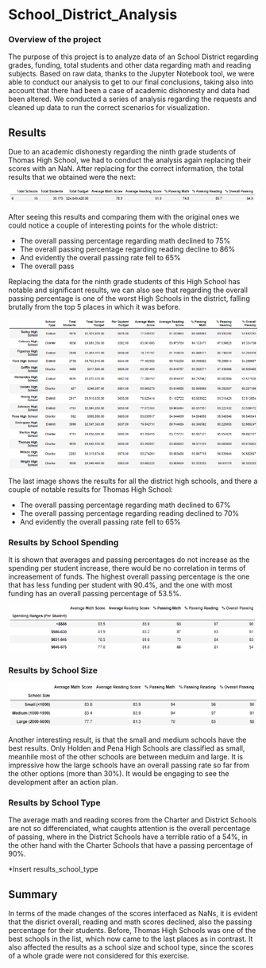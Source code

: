 # School_District_Analysis

### Overview of the project

The purpose of this project is to analyze data of an School District regarding grades, funding, total students and other data regarding math and reading subjects. Based on raw data, thanks to the Jupyter Notebook tool, we were able to conduct our analysis to get to our final conclusions, taking also into account that there had been a case of academic dishonesty and data had been altered. We conducted a series of analysis regarding the requests and cleaned up data to run the correct scenarios for visualization. 

## Results

Due to an academic dishonesty regarding the ninth grade students of Thomas High School, we had to conduct the analysis again replacing their scores with an NaN. After replacing for the correct information, the total results that we obtained were the next: 

![](https://github.com/JoseLuisMontemayor/School_District_Analysis/blob/main/Resources/District_total_results.PNG)

After seeing this results and comparing them with the original ones we could notice a couple of interesting points for the whole district:
  * The overall passing percentage regarding math declined to 75%
  * The overall passing percentage regarding reading decline to 86%
  * And evidently the overall passing rate fell to 65%
  * The overall pass

Replacing the data for the ninth grade students of this High School has notable and significant results, we can also see that regarding the overall passing percentage is one of the worst High Schools in the district, falling brutally from the top 5 places in which it was before. 

![](https://github.com/JoseLuisMontemayor/School_District_Analysis/blob/main/Resources/HighSchools_results.PNG)

The last image shows the results for all the district high schools, and there a couple of notable results for Thomas High School:
  * The overall passing percentage regarding math declined to 67%
  * The overall passing percentage regarding reading declined to 70%
  * And evidently the overall passing rate fell to 65%


### Results by School Spending

It is shown that averages and passing percentages do not increase as the spending per student increase, there would be no correlation in terms of increasement of funds. The highest overall passing percentage is the one that has less funding per student with 90.4%, and the one with most funding has an overall passing percentage of 53.5%.

![](https://github.com/JoseLuisMontemayor/School_District_Analysis/blob/main/Resources/Results_school_spending.PNG)


### Results by School Size

![](https://github.com/JoseLuisMontemayor/School_District_Analysis/blob/main/Resources/Results_school_size.PNG)

Another interesting result, is that the small and medium schools have the best results. Only Holden and Pena High Schools are classified as small, meanhile most of the other schools are between meduim and large. It is impressive how the large schools have an overall passing rate so far from the other options (more than 30%). It would be engaging to see the development after an action plan.


### Results by School Type

The average math and reading scores from the Charter and District Schools are not so differenciated, what caughts attention is the overall percentage of passing, where in the District Schools have a terrible ratio of a 54%, in the other hand with the Charter Schools that have a passing percentage of 90%. 

*Insert results_school_type


## Summary

In terms of the made changes of the scores interfaced as NaNs, it is evident that the disrict overall, reading and math scores declined, also the passing percentage for their students. Before, Thomas High Schools was one of the best schools in the list, which now came to the last places as in contrast. It also affected the results as a school size and school type, since the scores of a whole grade were not considered for this exercise. 


